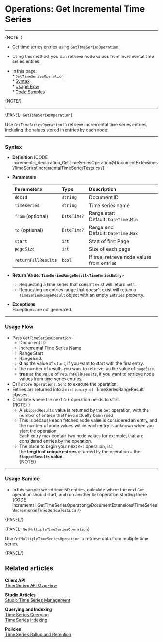 ﻿# Operations: Get Incremental Time Series

---

{NOTE: }

* Get time series entries using `GetTimeSeriesOperation`.  
* Using this method, you can retrieve node values from incremental time series entries.  

* In this page:  
      * [`GetTimeSeriesOperation`](../../../../../document-extensions/timeseries/incremental-time-series/client-api/operations/get#gettimeseriesoperation)  
         * [Syntax](../../../../../document-extensions/timeseries/incremental-time-series/client-api/operations/get#syntax)  
         * [Usage Flow](../../../../../document-extensions/timeseries/incremental-time-series/client-api/operations/get#usage-flow)  
         * [Code Samples](../../../../../document-extensions/timeseries/incremental-time-series/client-api/operations/get#usage-sample)  

{NOTE/}

---

{PANEL: `GetTimeSeriesOperation`}

Use `GetTimeSeriesOperation` to retrieve incremental time series entries, including 
the values stored in entries by each node.  

---

### Syntax

* **Definition**
  {CODE incremental_declaration_GetTimeSeriesOperation@DocumentExtensions\TimeSeries\IncrementalTimeSeriesTests.cs /}

* **Parameters**  

    | Parameters | Type | Description |
    |:-------------|:-------------|:-------------|
    | `docId` | `string` | Document ID |
    | `timeseries` | `string` | Time series name |
    | `from` (optional) | `DateTime?` | Range start  <br> Default: `DateTime.Min` ||
    | `to` (optional) | `DateTime?` | Range end  <br> Default: `DateTime.Max` ||
    | `start` | `int` | Start of first Page |
    | `pageSize` | `int` | Size of each page |
    | `returnFullResults` | `bool` | If true, retrieve node values from entries |
     

* **Return Value**: **`TimeSeriesRangeResult<TimeSeriesEntry>`**  

   * Requesting a time series that doesn't exist will return `null`.  
   * Requesting an entries range that doesn't exist will return a `TimeSeriesRangeResult` object 
     with an empty `Entries` property.  

* **Exceptions**  
  Exceptions are not generated.  

---

### Usage Flow

* Pass `GetTimeSeriesOperation` -  
   * Document ID  
   * Incremental Time Series Name  
   * Range Start  
   * Range End.  
   * **0** as the value of `start`, if you want to start with the first entry.  
   * the number of results you want to retrieve, as the value of `pageSize`.  
   * **true** as the value of `returnFullResults`, if you want to retrieve node values from time series entries.  
* Call `store.Operations.Send` to execute the operation.  
* Entries are returned into a `dictionary of `TimeSeriesRangeResult` classes.  
* Calculate where the next `Get` operation needs to start.  
   {NOTE: }
     * A `SkippedResults` value is returned by the `Get` operation, with the number 
       of entries that have actually been read.  
     * This is because each fetched node value is considered an entry, and the 
       number of node values within each entry is unknown when you start the operation.  
       Each entry may contain two node values for example, that are considered entries 
       by the operation.  
     * The place to begin your next `Get` operation, is:  
       the **length of unique entries** returned by the operation + the **`SkippedResults` value**.  
   {NOTE/}

---

### Usage Sample

* In this sample we retrieve 50 entries, calculate where the next `Get` operation should start, 
  and run another `Get` operation starting there.  
  {CODE incremental_GetTimeSeriesOperation@DocumentExtensions\TimeSeries\IncrementalTimeSeriesTests.cs /}  

{PANEL/}

{PANEL: `GetMultipleTimeSeriesOperation`}

Use `GetMultipleTimeSeriesOperation` to retrieve data from 
multiple time series.  

{PANEL/}

## Related articles

**Client API**  
[Time Series API Overview](../../../../../document-extensions/timeseries/client-api/overview)  

**Studio Articles**  
[Studio Time Series Management](../../../../../studio/database/document-extensions/time-series)  

**Querying and Indexing**  
[Time Series Querying](../../../../../document-extensions/timeseries/querying/overview-and-syntax)  
[Time Series Indexing](../../../../../document-extensions/timeseries/indexing)  

**Policies**  
[Time Series Rollup and Retention](../../../../../document-extensions/timeseries/rollup-and-retention)  

